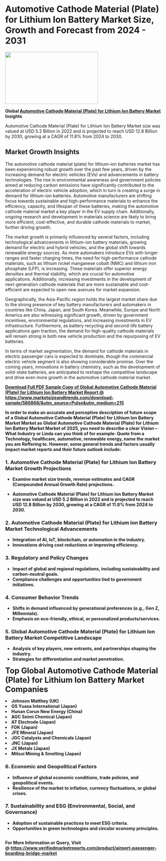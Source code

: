 <H1>Automotive Cathode Material (Plate) for Lithium Ion Battery Market Size, Growth and Forecast from 2024 - 2031</H1><img class="aligncenter size-medium wp-image-584254" src="https://thirdeyenews.in/wp-content/uploads/2024/09/Global-Market-Research-300x168.jpeg" alt="" width="300" height="168" /><p><strong>Global&nbsp;<a href="https://www.marketsizeandtrends.com/download-sample/586868/&amp;utm_source=Pulse&amp;utm_medium=215">Automotive Cathode Material (Plate) for Lithium Ion Battery Market</a> Insights</strong></p><p>Automotive Cathode Material (Plate) for Lithium Ion Battery Market size was valued at USD 5.2 Billion in 2022 and is projected to reach USD 12.8 Billion by 2030, growing at a CAGR of 11.8% from 2024 to 2030.</p><p><h2>Market Growth Insights</h2> <p>The automotive cathode material (plate) for lithium-ion batteries market has been experiencing robust growth over the past few years, driven by the increasing demand for electric vehicles (EVs) and advancements in battery technologies. The rise in environmental awareness and government policies aimed at reducing carbon emissions have significantly contributed to the acceleration of electric vehicle adoption, which in turn is creating a surge in demand for lithium-ion batteries. Automotive manufacturers are shifting focus towards sustainable and high-performance materials to enhance the efficiency, capacity, and lifespan of these batteries, making the automotive cathode material market a key player in the EV supply chain. Additionally, ongoing research and development in materials science are likely to bring more efficient, cost-effective, and durable cathode materials to market, further driving growth.</p> <p><strong><a href="#"></a></strong></p> <p>The market growth is primarily influenced by several factors, including technological advancements in lithium-ion battery materials, growing demand for electric and hybrid vehicles, and the global shift towards renewable energy sources. As more automakers introduce EVs with longer ranges and faster charging times, the need for high-performance cathode materials, such as lithium nickel manganese cobalt (NMC) and lithium iron phosphate (LFP), is increasing. These materials offer superior energy densities and thermal stability, which are crucial for automotive applications. Additionally, increasing investments in the development of next-generation cathode materials that are more sustainable and cost-efficient are expected to open new avenues for market expansion.</p> <p>Geographically, the Asia-Pacific region holds the largest market share due to the strong presence of key battery manufacturers and automakers in countries like China, Japan, and South Korea. Meanwhile, Europe and North America are also witnessing significant growth, driven by government incentives, environmental regulations, and increasing investments in EV infrastructure. Furthermore, as battery recycling and second-life battery applications gain traction, the demand for high-quality cathode materials will remain strong in both new vehicle production and the repurposing of EV batteries.</p> <p>In terms of market segmentation, the demand for cathode materials in electric passenger cars is expected to dominate, though the commercial electric vehicle segment is also showing considerable promise. Over the coming years, innovations in battery chemistry, such as the development of solid-state batteries, are anticipated to reshape the competitive landscape and drive even more growth in the automotive cathode material market.</p> <p><strong><a href="#"></p><p><span class=""><strong>Download Full PDF Sample Copy of Global Automotive Cathode Material (Plate) for Lithium Ion Battery Market Report</strong> @ <a href="https://www.marketsizeandtrends.com/download-sample/586868/&amp;utm_source=Pulse&amp;utm_medium=215" target="_blank">https://www.marketsizeandtrends.com/download-sample/586868/&amp;utm_source=Pulse&amp;utm_medium=215</a></span></p><p>In order to make an accurate and perceptive description of future scope of a Global&nbsp;Automotive Cathode Material (Plate) for Lithium Ion Battery Market Market as Global&nbsp;Automotive Cathode Material (Plate) for Lithium Ion Battery Market Market of 2025, you need to describe a clear Vision &ndash; What Industry or Linda can you think of for example: Quote from a Technology, healthcare, automotive, renewable energy, name the market you are Reffering to. However, some general trends and factors usually impact market reports and their future outlook include:</p><h3>1.&nbsp;<strong>Automotive Cathode Material (Plate) for Lithium Ion Battery Market Growth Projections</strong></h3><ul><li>Examine market size trends, revenue estimates and CAGR (Compounded Annual Growth Rate) projections.</li><li><p>Automotive Cathode Material (Plate) for Lithium Ion Battery Market size was valued at USD 5.2 Billion in 2022 and is projected to reach USD 12.8 Billion by 2030, growing at a CAGR of 11.8% from 2024 to 2030.</p></li></ul><h3>2.&nbsp;<strong>Automotive Cathode Material (Plate) for Lithium Ion Battery Market Technological Advancements</strong></h3><ul><li>Integration of AI, IoT, blockchain, or automation in the industry.</li><li>Innovations driving cost reductions or improving efficiency.</li></ul><h3>3.&nbsp;<strong>Regulatory and Policy Changes</strong></h3><ul><li>Impact of global and regional regulations, including sustainability and carbon-neutral goals.</li><li>Compliance challenges and opportunities tied to government initiatives.</li></ul><h3>4.&nbsp;<strong>Consumer Behavior Trends</strong></h3><ul><li>Shifts in demand influenced by generational preferences (e.g., Gen Z, Millennials).</li><li>Emphasis on eco-friendly, ethical, or personalized products/services.</li></ul><h3>5.&nbsp;<strong>Global Automotive Cathode Material (Plate) for Lithium Ion Battery Market Competitive Landscape</strong></h3><ul><li>Analysis of key players, new entrants, and partnerships shaping the industry.</li><li>Strategies for differentiation and market penetration.</li></ul><p data-pm-slice="1 1 []"><span style="color: inherit; font-family: inherit; font-size: 25px;">Top Global Automotive Cathode Material (Plate) for Lithium Ion Battery Market Companies</span></p><div class="" data-test-id=""><p><li>Johnson Matthey (UK)</li><li> GS Yuasa International (Japan)</li><li> Hunan Corun New Energy (China)</li><li> AGC Seimi Chemical (Japan)</li><li> AT Electrode (Japan)</li><li> FDK (Japan)</li><li> JFE Mineral (Japan)</li><li> JGC Catalysts and Chemicals (Japan)</li><li> JNC (Japan)</li><li> JX Metals (Japan)</li><li> Mitsui Mining & Smelting (Japan)</li></p></div><h3>6.&nbsp;<strong>Economic and Geopolitical Factors</strong></h3><ul><li>Influence of global economic conditions, trade policies, and geopolitical events.</li><li>Resilience of the market to inflation, currency fluctuations, or global crises.</li></ul><h3>7.&nbsp;<strong>Sustainability and ESG (Environmental, Social, and Governance)</strong></h3><ul><li>Adoption of sustainable practices to meet ESG criteria.</li><li>Opportunities in green technologies and circular economy principles.</li></ul><h2><strong style="font-size: 14px;">For More Information or Query, Visit @&nbsp;</strong><a style="background-color: #ffffff; font-size: 14px;" href="https://www.marketsizeandtrends.com/report/automotive-cathode-material-plate-for-lithium-ion-battery-market/" target="_blank">https://www.verifiedmarketreports.com/product/airport-passenger-boarding-bridge-market</a></h2>
